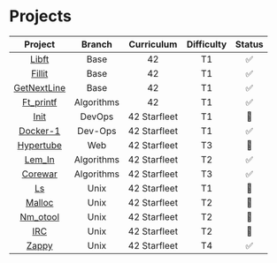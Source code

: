 
# Projects
|Project|Branch|Curriculum|Difficulty|Status
|:-:|:-:|:-:|:-:|:-:
|[Libft](https://github.com/psprawka/Libft)|Base|42|T1|:white_check_mark:|
|[Fillit](https://github.com/psprawka/Fillit)|Base|42|T1|:white_check_mark:|
|[GetNextLine](https://github.com/psprawka/Get_Next_Line)|Base|42|T1|:white_check_mark:|
|[Ft_printf](https://github.com/psprawka/ft_printf)|Algorithms|42|T1|:white_check_mark:|
|[Init](https://github.com/psprawka/init)|DevOps|42 Starfleet|T1|:wrench:|
|[Docker-1](https://github.com/psprawka/docker-1)|Dev-Ops|42 Starfleet|T1|:white_check_mark:|
|[Hypertube](https://github.com/psprawka/Hypertube)|Web|42 Starfleet|T3|:wrench:|
|[Lem_In](https://github.com/psprawka/Lem_in)|Algorithms|42 Starfleet|T2|:white_check_mark:|
|[Corewar](https://github.com/psprawka/corewar)|Algorithms|42 Starfleet|T3|:white_check_mark:|
|[Ls](https://github.com/psprawka/ft_ls)|Unix|42 Starfleet|T1|:wrench:|
|[Malloc](https://github.com/psprawka/ft_malloc)|Unix|42 Starfleet|T2|:wrench:|
|[Nm_otool](https://github.com/psprawka/nm-otool)|Unix|42 Starfleet|T2|:wrench:|
|[IRC](https://github.com/psprawka/IRC)|Unix|42 Starfleet|T2|:wrench:|
|[Zappy](https://github.com/psprawka/Zappy)|Unix|42 Starfleet|T4|:white_check_mark:|

